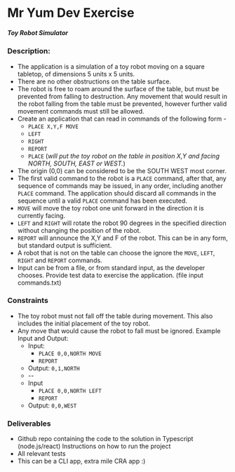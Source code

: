# Mr Yum Dev Exercise
##### Toy Robot Simulator

### Description:
- The application is a simulation of a toy robot moving on a square tabletop, of dimensions 5
units x 5 units.
- There are no other obstructions on the table surface.
- The robot is free to roam around the surface of the table, but must be prevented from falling to
destruction. Any movement that would result in the robot falling from the table must be prevented, however further valid movement commands must still be allowed.
- Create an application that can read in commands of the following form -
  * `PLACE X,Y,F MOVE`
  * `LEFT`
  * `RIGHT`
  * `REPORT`
  * ``PLACE`` (*will put the toy robot on the table in position X,Y and facing NORTH, SOUTH, EAST or
WEST.*)
- The origin (0,0) can be considered to be the SOUTH WEST most corner.
- The first valid command to the robot is a `PLACE` command, after that, any sequence of
commands may be issued, in any order, including another `PLACE` command. The application should discard all commands in the sequence until a valid `PLACE` command has been
executed.
- `MOVE` will move the toy robot one unit forward in the direction it is currently facing.
- `LEFT` and `RIGHT` will rotate the robot 90 degrees in the specified direction without changing
the position of the robot.
- `REPORT` will announce the X,Y and F of the robot. This can be in any form, but standard
output is sufficient.
- A robot that is not on the table can choose the ignore the `MOVE`, `LEFT`, `RIGHT` and `REPORT`
commands.
- Input can be from a file, or from standard input, as the developer chooses. Provide test data to exercise the application. (file input commands.txt)

### Constraints
- The toy robot must not fall off the table during movement. This also includes the initial
placement of the toy robot.
- Any move that would cause the robot to fall must be ignored. Example Input and Output:
  * Input:
    * `PLACE 0,0,NORTH MOVE`
    * `REPORT`
  * Output: `0,1,NORTH`
  * --
  * Input
    * `PLACE 0,0,NORTH LEFT`
    * `REPORT`
  * Output: `0,0,WEST`

### Deliverables
- Github repo containing the code to the solution in Typescript (node.js/react) Instructions on how to run the project
- All relevant tests
- This can be a CLI app, extra mile CRA app :)
